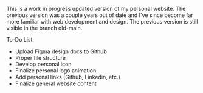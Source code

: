 This is a work in progress updated version of my personal website. The previous version was a couple years out of date and I've since become far more familiar with web development and design. The previous version is still visible in the branch old-main.

To-Do List:
 - Upload Figma design docs to Github
 - Proper file structure
 - Develop personal icon
 - Finalize personal logo animation
 - Add personal links (Github, Linkedin, etc.)
 - Finalize general website content
